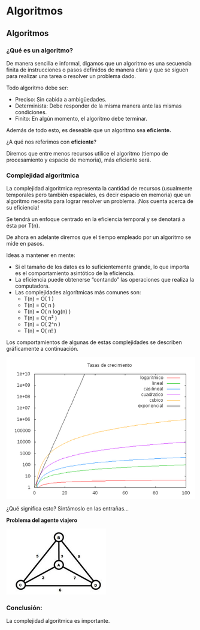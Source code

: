 # Algoritmos

## Algoritmos

### ¿Qué es un algoritmo?

De manera sencilla e informal, digamos que un algoritmo es una secuencia finita de instrucciones o pasos definidos de manera clara y que se siguen para realizar una tarea o resolver un problema dado. 

Todo algoritmo debe ser:

- Preciso: Sin cabida a ambigüedades.
- Determinista: Debe responder de la misma manera ante las mismas condiciones.
- Finito: En algún momento, el algoritmo debe terminar.

Además de todo esto, es deseable que un algoritmo sea **eficiente.**

¿A qué nos referimos con **eficiente**? 

Diremos que entre menos recursos utilice el algoritmo (tiempo de procesamiento y espacio de memoria), más eficiente será.

### Complejidad algorítmica

La complejidad algorítmica representa la cantidad de recursos (usualmente temporales pero también espaciales, es decir espacio en memoria) que un algoritmo necesita para lograr resolver un problema. ¡Nos cuenta acerca de su eficiencia!

Se tendrá un enfoque centrado en la eficiencia temporal y se denotará a ésta por T(n).

De ahora en adelante diremos que el tiempo empleado por un algoritmo se mide en pasos.

Ideas a mantener en mente:

- Si el tamaño de los datos es lo suficientemente grande, lo que importa es el comportamiento asintótico de la eficiencia.
- La eficiencia puede obtenerse “contando” las operaciones que realiza la computadora.
- Las complejidades algorítmicas más comunes son:
    - T(n) = O( 1 ) 
    - T(n) = O( n )
    - T(n) = O( n log(n) )
    - T(n) = O( n² )
    - T(n) = O( 2^n )
    - T(n) = O( n! )

Los comportamientos de algunas de estas complejidades se describen gráficamente a continuación.

![ordenes.png](images/ordenes.png)

¿Qué significa esto? Sintámoslo en las entrañas…

**Problema del agente viajero**

![image003.jpg](images/image003.jpg)

### Conclusión:

La complejidad algorítmica es importante.